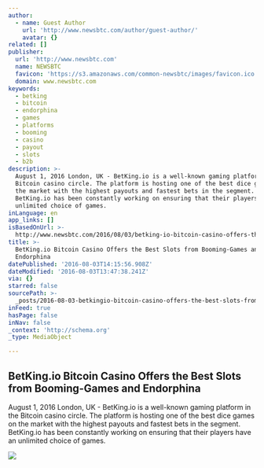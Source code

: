 ```yaml
---
author:
  - name: Guest Author
    url: 'http://www.newsbtc.com/author/guest-author/'
    avatar: {}
related: []
publisher:
  url: 'http://www.newsbtc.com'
  name: NEWSBTC
  favicon: 'https://s3.amazonaws.com/common-newsbtc/images/favicon.ico'
  domain: www.newsbtc.com
keywords:
  - betking
  - bitcoin
  - endorphina
  - games
  - platforms
  - booming
  - casino
  - payout
  - slots
  - b2b
description: >-
  August 1, 2016 London, UK - BetKing.io is a well-known gaming platform in the
  Bitcoin casino circle. The platform is hosting one of the best dice games on
  the market with the highest payouts and fastest bets in the segment.
  BetKing.io has been constantly working on ensuring that their players have an
  unlimited choice of games.
inLanguage: en
app_links: []
isBasedOnUrl: >-
  http://www.newsbtc.com/2016/08/03/betking-io-bitcoin-casino-offers-the-best-slots-from-booming-games-and-endorphina/
title: >-
  BetKing.io Bitcoin Casino Offers the Best Slots from Booming-Games and
  Endorphina
datePublished: '2016-08-03T14:15:56.908Z'
dateModified: '2016-08-03T13:47:38.241Z'
via: {}
starred: false
sourcePath: >-
  _posts/2016-08-03-betkingio-bitcoin-casino-offers-the-best-slots-from-booming.md
inFeed: true
hasPage: false
inNav: false
_context: 'http://schema.org'
_type: MediaObject

---
```

<article style=""><h1>BetKing.io Bitcoin Casino Offers the Best Slots from Booming-Games and Endorphina</h1><p>August 1, 2016 London, UK - BetKing.io is a well-known gaming platform in the Bitcoin casino circle. The platform is hosting one of the best dice games on the market with the highest payouts and fastest bets in the segment. BetKing.io has been constantly working on ensuring that their players have an unlimited choice of games.</p><img src="http://s3.amazonaws.com/main-newsbtc-images/2016/08/03125212/BetKing-1080x675.png" /></article>